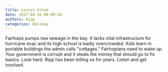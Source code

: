 ```yaml
---
title: Locust Grove
date: 2017-04-16 06:09:14
authors: Ripp
categories: Holiday
---
```


 Fairhope pumps raw sewage in the bay. It lacks vital infrastructure for hurricane evac and its high school is badly overcrowded.  Kids learn in portable buildings the admin calls "cottages."
Fairhopians need to wake up. Your government is corrupt and it steals the money that should go to fix basics.  Look hard. Ripp has been telling us for years.  Listen and get involved.